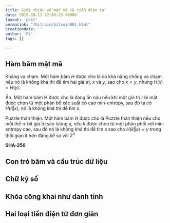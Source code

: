 ```yaml
---
title: Giới thiệu về mật mã và tiền điện tử
date: 2019-10-11 12:06:23 +0000
layout: 'post'
permalink: "/bitcoin/bitcoin001.html"
creationdate: ''
author: 'Pi'
tags: []

---
```


## Hàm băm mật mã

Kháng va chạm. Một hàm băm $H$ được cho là có khả năng chống va chạm nếu nó là không khả thi để tìm hai giá trị, $x$ và $y$, sao cho $x ≠ y$, nhưng $H (x) = H (y)$.

Ẩn. Một hàm băm H được cho là đang ẩn náu nếu khi một giá trị $r$ bí mật được chọn từ một phân bố xác suất có cao min-entropy, sau đó ta có $H(r ‖ x)$, nó là không khả thi để tìm x.

Puzzle thân thiện. Một hàm băm H được cho là Puzzle thân thiện nếu cho mỗi thể n-bit giá trị sản lượng y, nếu k được chọn từ một phân phối với min-entropy cao, sau đó nó là không khả thi để tìm x sao cho $H (k ‖ x) = y$ trong thời gian ít hơn đáng kể so với $2^n$

<b>SHA-256</b><br/>

## Con trỏ băm và cấu trúc dữ liệu

## Chữ ký số

## Khóa công khai như danh tính

## Hai loại tiền điện tử đơn giản